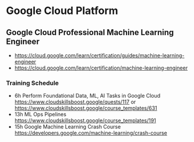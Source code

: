 # Google Cloud Platform
## Google Cloud Professional Machine Learning Engineer
- https://cloud.google.com/learn/certification/guides/machine-learning-engineer
- https://cloud.google.com/learn/certification/machine-learning-engineer

### Training Schedule
- 6h Perform Foundational Data, ML, AI Tasks in Google Cloud
https://www.cloudskillsboost.google/quests/117 or https://www.cloudskillsboost.google/course_templates/631
- 13h ML Ops Pipelines https://www.cloudskillsboost.google/course_templates/191
- 15h Google Machine Learning Crash Course https://developers.google.com/machine-learning/crash-course
